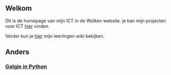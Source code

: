 ## Welkom

Dit is de homepage van mijn ICT in de Wolken website. je kan mijn projecten voor ICT [hier](https://lucienpemberton.github.io/ICT/projecten.md) vinden.


Verder kun je [hier](https://infvo.nl/ictindewolken/index.php/Gebruiker:LucienKerssens) mijn leerlingen wiki bekijken.

## Anders

### [Galgje in Python](https://lucienpemberton.github.io/ICT/galgje.py)


